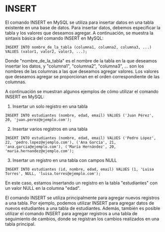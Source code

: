 # INSERT

El comando INSERT en MySQL se utiliza para insertar datos en una tabla existente en una base de datos. Para insertar datos, debemos especificar la tabla y los valores que deseamos agregar. A continuación, se muestra la sintaxis básica del comando INSERT en MySQL:

```
INSERT INTO nombre_de_la_tabla (columna1, columna2, columna3, ...) VALUES (valor1, valor2, valor3, ...);
```

Donde "nombre_de_la_tabla" es el nombre de la tabla en la que deseamos insertar los datos, y "columna1", "columna2", "columna3", ... son los nombres de las columnas a las que deseamos agregar valores. Los valores que deseamos agregar se proporcionan en el orden correspondiente de las columnas.

A continuación se muestran algunos ejemplos de cómo utilizar el comando INSERT en MySQL:

1. Insertar un solo registro en una tabla

```
INSERT INTO estudiantes (nombre, edad, email) VALUES ('Juan Pérez', 20, 'juan.perez@ejemplo.com');
```

2. Insertar varios registros en una tabla

```
INSERT INTO estudiantes (nombre, edad, email) VALUES ('Pedro López', 22, 'pedro.lopez@ejemplo.com'), ('Ana García', 21, 'ana.garcia@ejemplo.com'), ('María Hernández', 20, 'maria.hernandez@ejemplo.com');
```

3. Insertar un registro en una tabla con campos NULL

```
INSERT INTO estudiantes (id, nombre, edad, email) VALUES (1, 'Luisa Torres', NULL, 'luisa.torres@ejemplo.com');
```

En este caso, estamos insertando un registro en la tabla "estudiantes" con un valor NULL en la columna "edad".

El comando INSERT se utiliza principalmente para agregar nuevos registros a una tabla. Por ejemplo, podemos utilizar INSERT para agregar datos de nuevos estudiantes a una tabla de estudiantes. Además, también es posible utilizar el comando INSERT para agregar registros a una tabla de seguimiento de cambios, donde se registran los cambios realizados en una tabla principal.